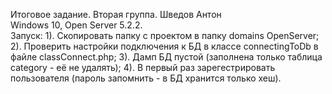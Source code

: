 Итоговое задание. Вторая группа. Шведов Антон<br />
Windows 10, Open Server 5.2.2.<br />
Запуск:
1). Скопировать папку с проектом в папку domains OpenServer;
2). Проверить настройки подключения к БД в классе connectingToDb в файле classConnect.php;
3). Дамп БД пустой (заполнена только таблица category - её не удалять);
4). В первый раз зарегестрировать пользователя (пароль запомнить - в БД хранится только хеш).

